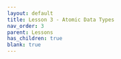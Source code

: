 ```yaml
---
layout: default
title: Lesson 3 - Atomic Data Types
nav_order: 3
parent: Lessons
has_children: true
blank: true
---
```

<!-- 
Suppose you had multiple lessons, but one lesson is particularly long. 
If you want to split up a lesson into sub-lessons, use this parent lesson template. It looks and functions a lot like the lessonsPage page, however it's meant for one lesson.
-->